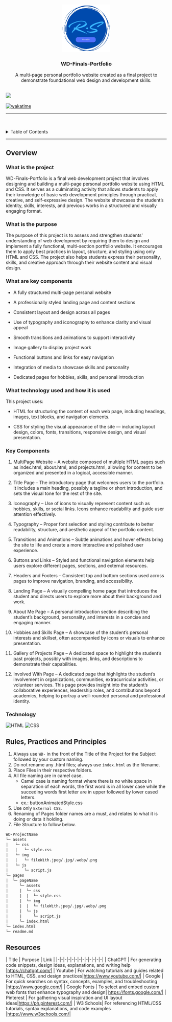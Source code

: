<a name="readme-top">

<br/>

<br />
<div align="center">
  <a href="https://github.com/Ricco321/">
    <img src="./assets/img/RS_LOGO-removebg-preview.png" alt="RS logo" width="150" height="150">
  </a>
  <h3 align="center">WD-Finals-Portfolio</h3>
</div>
<div align="center">
  A multi-page personal portfolio website created as a final project to demonstrate foundational web design and development skills.
</div>

<br />

![](https://visit-counter.vercel.app/counter.png?page=Ricco321/WD-Finals-Portfolio)

[![wakatime](https://wakatime.com/badge/user/b07c8277-10ac-4d61-b396-e054e69f3d20.svg)](https://wakatime.com/badge/user/018dd99a-4985-4f98-8216-6ca6fe2ce0f8/project/63501637-9a31-42f0-960d-4d0ab47977f8)

---

<br />
<br />

<details>
  <summary>Table of Contents</summary>
  <ol>
    <li>
      <a href="#overview">Overview</a>
      <ol>
        <li>
          <a href="#key-components">Key Components</a>
        </li>
        <li>
          <a href="#technology">Technology</a>
        </li>
      </ol>
    </li>
    <li>
      <a href="#rule,-practices-and-principles">Rules, Practices and Principles</a>
    </li>
    <li>
      <a href="#resources">Resources</a>
    </li>
  </ol>
</details>

---

## Overview


### What is the project

WD-Finals-Portfolio is a final web development project that involves designing and building a multi-page personal portfolio website using HTML and CSS. It serves as a culminating activity that allows students to apply their knowledge of basic web development principles through practical, creative, and self-expressive design. The website showcases the student’s identity, skills, interests, and previous works in a structured and visually engaging format.

### What is the purpose

The purpose of this project is to assess and strengthen students' understanding of web development by requiring them to design and implement a fully functional, multi-section portfolio website. It encourages them to apply best practices in layout, structure, and styling using only HTML and CSS. The project also helps students express their personality, skills, and creative approach through their website content and visual design.



### What are key components
- A fully structured multi-page personal website

- A professionally styled landing page and content sections

- Consistent layout and design across all pages

- Use of typography and iconography to enhance clarity and visual appeal

- Smooth transitions and animations to support interactivity
- Image gallery to display project work

- Functional buttons and links for easy navigation

- Integration of media to showcase skills and personality

- Dedicated pages for hobbies, skills, and personal introduction

### What technology used and how it is used
This project uses:
- HTML for structuring the content of each web page, including headings, images, text blocks, and navigation elements.

- CSS for styling the visual appearance of the site — including layout design, colors, fonts, transitions, responsive design, and visual presentation.

### Key Components
1. MultiPage Website – A website composed of multiple HTML pages such as index.html, about.html, and projects.html, allowing for content to be organized and presented in a logical, accessible manner.

2. Title Page – The introductory page that welcomes users to the portfolio. It includes a main heading, possibly a tagline or short introduction, and sets the visual tone for the rest of the site.

3. Iconography – Use of icons to visually represent content such as hobbies, skills, or social links. Icons enhance readability and guide user attention effectively.

4. Typography – Proper font selection and styling contribute to better readability, structure, and aesthetic appeal of the portfolio content.

5. Transitions and Animations – Subtle animations and hover effects bring the site to life and create a more interactive and polished user experience.

6. Buttons and Links – Styled and functional navigation elements help users explore different pages, sections, and external resources.

7. Headers and Footers – Consistent top and bottom sections used across pages to improve navigation, branding, and accessibility.

8. Landing Page – A visually compelling home page that introduces the student and directs users to explore more about their background and work.

9. About Me Page – A personal introduction section describing the student’s background, personality, and interests in a concise and engaging manner.

10. Hobbies and Skills Page – A showcase of the student’s personal interests and skillset, often accompanied by icons or visuals to enhance presentation.

11. Gallery of Projects Page – A dedicated space to highlight the student’s past projects, possibly with images, links, and descriptions to demonstrate their capabilities.

12. Involved With Page – A dedicated page that highlights the student’s involvement in organizations, communities, extracurricular activities, or volunteer services. This page provides insight into the student’s collaborative experiences, leadership roles, and contributions beyond academics, helping to portray a well-rounded personal and professional identity.

### Technology
![HTML](https://img.shields.io/badge/HTML-E34F26?style=for-the-badge&logo=html5&logoColor=white)
![CSS](https://img.shields.io/badge/CSS-1572B6?style=for-the-badge&logo=css3&logoColor=white)


## Rules, Practices and Principles
1. Always use `WD-` in the front of the Title of the Project for the Subject followed by your custom naming.
2. Do not rename any .html files; always use `index.html` as the filename.
3. Place Files in their respective folders.
4. All file naming are in camel case.
   - Camel case is naming format where there is no white space in separation of each words, the first word is in all lower case while the succeding words first letter are in upper followed by lower cased letters.
   - ex.: buttonAnimatedStyle.css
5. Use only `External CSS`.
6. Renaming of Pages folder names are a must, and relates to what it is doing or data it holding.
7. File Structure to follow below.

```
WD-ProjectName
└─ assets
|   └─ css
|   |   └─ style.css
|   └─ img
|   |   └─ fileWith.jpeg/.jpg/.webp/.png
|   └─ js
|       └─ script.js
└─ pages
|  └─ pageName
|     └─ assets
|     |  └─ css
|     |  |  └─ style.css
|     |  └─ img
|     |  |  └─ fileWith.jpeg/.jpg/.webp/.png
|     |  └─ js
|     |     └─ script.js
|     └─ index.html
└─ index.html
└─ readme.md
```

## Resources

| Title | Purpose | Link |
|-|-|-|-|-|-|-|-|-|-|-|-|-|
| ChatGPT | For generating code snippets, design ideas, explanations, and writing help |https://chatgpt.com/|
| Youtube | For watching tutorials and guides related to HTML, CSS, and design practices|https://www.youtube.com/|
| Google | For quick searches on syntax, concepts, examples, and troubleshooting   |https://www.google.com/|
| Google Fonts | To select and embed custom web fonts that enhance typography and design| https://fonts.google.com/|
| Pinterest | 	For gathering visual inspiration and UI layout ideas|https://ph.pinterest.com/|
| W3 Schools| For referencing HTML/CSS tutorials, syntax explanations, and code examples |https://www.w3schools.com/|
